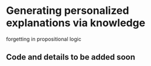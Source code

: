 # Generating personalized explanations via knowledge 
forgetting in propositional logic

## Code and details to be added soon

